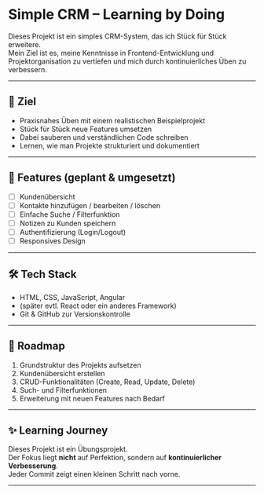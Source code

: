 # Simple CRM – Learning by Doing

Dieses Projekt ist ein simples CRM-System, das ich Stück für Stück erweitere.  
Mein Ziel ist es, meine Kenntnisse in Frontend-Entwicklung und Projektorganisation zu vertiefen und mich durch kontinuierliches Üben zu verbessern.

---

## 🎯 Ziel

- Praxisnahes Üben mit einem realistischen Beispielprojekt
- Stück für Stück neue Features umsetzen
- Dabei sauberen und verständlichen Code schreiben
- Lernen, wie man Projekte strukturiert und dokumentiert

---

## 🚀 Features (geplant & umgesetzt)

- [ ] Kundenübersicht
- [ ] Kontakte hinzufügen / bearbeiten / löschen
- [ ] Einfache Suche / Filterfunktion
- [ ] Notizen zu Kunden speichern
- [ ] Authentifizierung (Login/Logout)
- [ ] Responsives Design

---

## 🛠️ Tech Stack

- HTML, CSS, JavaScript, Angular
- (später evtl. React oder ein anderes Framework)
- Git & GitHub zur Versionskontrolle

---

## 📅 Roadmap

1. Grundstruktur des Projekts aufsetzen
2. Kundenübersicht erstellen
3. CRUD-Funktionalitäten (Create, Read, Update, Delete)
4. Such- und Filterfunktionen
5. Erweiterung mit neuen Features nach Bedarf

---

## ✨ Learning Journey

Dieses Projekt ist ein Übungsprojekt.  
Der Fokus liegt **nicht** auf Perfektion, sondern auf **kontinuierlicher Verbesserung**.  
Jeder Commit zeigt einen kleinen Schritt nach vorne.

---
